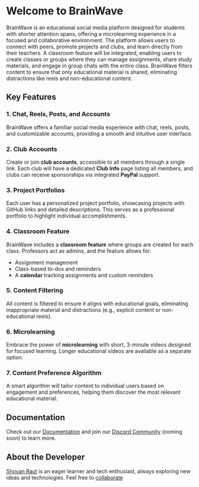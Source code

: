 # Welcome to BrainWave

BrainWave is an educational social media platform designed for students with shorter attention spans, offering a microlearning experience in a focused and collaborative environment. The platform allows users to connect with peers, promote projects and clubs, and learn directly from their teachers. A classroom feature will be integrated, enabling users to create classes or groups where they can manage assignments, share study materials, and engage in group chats with the entire class. BrainWave filters content to ensure that only educational material is shared, eliminating distractions like reels and non-educational content.

## Key Features

### 1. Chat, Reels, Posts, and Accounts
BrainWave offers a familiar social media experience with chat, reels, posts, and customizable accounts, providing a smooth and intuitive user interface.

### 2. Club Accounts
Create or join **club accounts**, accessible to all members through a single link. Each club will have a dedicated **Club Info** page listing all members, and clubs can receive sponsorships via integrated **PayPal** support.

### 3. Project Portfolios
Each user has a personalized project portfolio, showcasing projects with GitHub links and detailed descriptions. This serves as a professional portfolio to highlight individual accomplishments.

### 4. Classroom Feature
BrainWave includes a **classroom feature** where groups are created for each class. Professors act as admins, and the feature allows for:
- Assignment management
- Class-based to-dos and reminders
- A **calendar** tracking assignments and custom reminders

### 5. Content Filtering
All content is filtered to ensure it aligns with educational goals, eliminating inappropriate material and distractions (e.g., explicit content or non-educational reels).

### 6. Microlearning
Embrace the power of **microlearning** with short, 3-minute videos designed for focused learning. Longer educational videos are available as a separate option.

### 7. Content Preference Algorithm
A smart algorithm will tailor content to individual users based on engagement and preferences, helping them discover the most relevant educational material.

## Documentation

Check out our [Documentation](Documentation/documentationIndex.md) and join our [Discord Community]() (coming soon) to learn more.

## About the Developer
[Shovan Raut](https://shovanraut.vercel.app/) is an eager learner and tech enthusiast, always exploring new ideas and technologies. Feel free to [collaborate]()